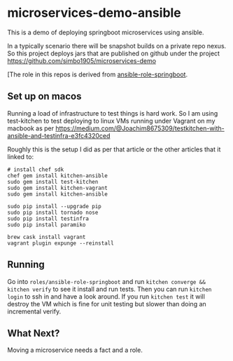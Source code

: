 # microservices-demo-ansible

This is a demo of deploying springboot microservices using ansible. 

In a typically scenario there will be snapshot builds on a private repo nexus. So this project deploys jars that are published on github under the project https://github.com/simbo1905/microservices-demo

[The role in this repos is derived from [ansible-role-springboot](https://github.com/orachide/ansible-role-springboot).

## Set up on macos

Running a load of infrastructure to test things is hard work. So I am using test-kitchen to test deploying to linux VMs running under Vagrant on my macbook as per https://medium.com/@Joachim8675309/testkitchen-with-ansible-and-testinfra-e3fc4320ced 

Roughly this is the setup I did as per that article or the other articles that it linked to: 

```
# install chef sdk
chef gem install kitchen-ansible
sudo gem install test-kitchen
sudo gem install kitchen-vagrant
sudo gem install kitchen-ansible

sudo pip install --upgrade pip
sudo pip install tornado nose
sudo pip install testinfra
sudo pip install paramiko

brew cask install vagrant
vagrant plugin expunge --reinstall
```

## Running

Go into `roles/ansible-role-springboot` and run `kitchen converge && kitchen verify` to see it install and run tests. Then you can run  `kitchen login` to ssh in and have a look around. If you run `kitchen test` it will destroy the VM which is fine for unit testing but slower than doing an incremental verify. 

## What Next?

Moving a microservice needs a fact and a role. 